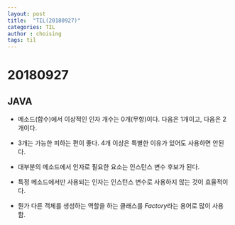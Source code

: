 ```yaml
---
layout: post
title:  "TIL(20180927)"
categories: TIL
author : choising
tags: til
---
```


# 20180927

## JAVA

- 메소드(함수)에서 이상적인 인자 개수는 0개(무항)이다. 다음은 1개이고, 다음은 2개이다. 
- 3개는 가능한 피하는 편이 좋다. 4개 이상은 특별한 이유가 있어도 사용하면 안된다.

- 대부분의 메소드에서 인자로 필요한 요소는 인스턴스 변수 후보가 된다.
- 특정 메소드에서만 사용되는 인자는 인스턴스 변수로 사용하지 않는 것이 효율적이다.

- 뭔가 다른 객체를 생성하는 역할을 하는 클래스를 *Factory*라는 용어로 많이 사용함.